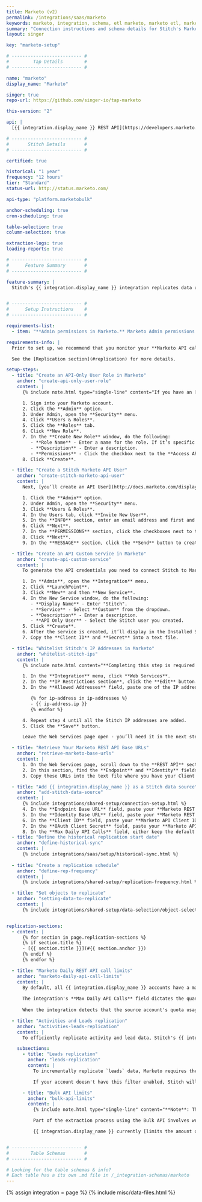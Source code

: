 ```yaml
---
title: Marketo (v2)
permalink: /integrations/saas/marketo
keywords: marketo, integration, schema, etl marketo, marketo etl, marketo schema
summary: "Connection instructions and schema details for Stitch's Marketo integration."
layout: singer

key: "marketo-setup"

# -------------------------- #
#         Tap Details        #
# -------------------------- #

name: "marketo"
display_name: "Marketo"

singer: true
repo-url: https://github.com/singer-io/tap-marketo

this-version: "2"

api: |
  [{{ integration.display_name }} REST API](https://developers.marketo.com/rest-api/){:target="new"} and [{{ integration.display_name }} Bulk API](https://developers.marketo.com/rest-api/bulk-extract/){:target="new"}

# -------------------------- #
#       Stitch Details       #
# -------------------------- #

certified: true

historical: "1 year"
frequency: "12 hours"
tier: "Standard"
status-url: http://status.marketo.com/

api-type: "platform.marketobulk"

anchor-scheduling: true
cron-scheduling: true

table-selection: true
column-selection: true

extraction-logs: true
loading-reports: true

# -------------------------- #
#      Feature Summary       #
# -------------------------- #

feature-summary: |
  Stitch's {{ integration.display_name }} integration replicates data using the {{ integration.api | flatify | strip }}. Refer to the [Schema](#schema) section for a list of objects available for replication.


# -------------------------- #
#      Setup Instructions    #
# -------------------------- #

requirements-list:
  - item: "**Admin permissions in Marketo.** Marketo Admin permissions are required to complete portions of the setup process."

requirements-info: |
  Prior to set up, we recommend that you monitor your **Marketo API call usage** if other applications are also connected to your Marketo account. While Stitch is designed to use only a portion of your allotted API calls, replication may be impacted if numerous applications are using the API.

  See the [Replication section](#replication) for more details.

setup-steps:
  - title: "Create an API-Only User Role in Marketo"
    anchor: "create-api-only-user-role"
    content: |
      {% include note.html type="single-line" content="If you have an [API-Only User Role](http://docs.marketo.com/display/public/DOCS/Create+an+API+Only+User+Role) in your Marketo account, [skip to the next section](#create-stitch-marketo-api-user)." %}

      1. Sign into your Marketo account.
      2. Click the **Admin** option.
      3. Under Admin, open the **Security** menu.
      4. Click **Users & Roles**.
      5. Click the **Roles** tab.
      6. Click **New Role**.
      7. In the **Create New Role** window, do the following:
         - **Role Name** - Enter a name for the role. If it’s specific to Stitch, make the name specific - something like "Stitch API Role."
         - **Description** - Enter a description.
         - **Permissions** - Click the checkbox next to the **Access API** option.
      8. Click **Create**.

  - title: "Create a Stitch Marketo API User"
    anchor: "create-stitch-marketo-api-user"
    content: |
      Next, [you’ll create an API User](http://docs.marketo.com/display/public/DOCS/Create+an+API+Only+User) for Stitch. Creating a Stitch-specific user ensures that Stitch is easily distinguishable in any logs or audits.

      1. Click the **Admin** option.
      2. Under Admin, open the **Security** menu.
      3. Click **Users & Roles**.
      4. In the Users tab, click **Invite New User**.
      5. In the **INFO** section, enter an email address and first and last name.
      6. Click **Next**.
      7. In the **PERMISSIONS** section, click the checkboxes next to the **API User Role** you created and the **API Only option**.
      8. Click **Next**.
      9. In the **MESSAGE** section, click the **Send** button to create the user.

  - title: "Create an API Custom Service in Marketo"
    anchor: "create-api-custom-service"
    content: |
      To generate the API credentials you need to connect Stitch to Marketo, you need to [create an API Custom Service](http://docs.marketo.com/display/public/DOCS/Create+a+Custom+Service+for+Use+with+ReST+API) and associate it with the Stitch API user.

      1. In **Admin**, open the **Integration** menu.
      2. Click **LaunchPoint**.
      3. Click **New** and then **New Service**.
      4. In the New Service window, do the following:
         - **Display Name** - Enter "Stitch".
         - **Service** - Select **Custom** from the dropdown.
         - **Description** - Enter a description.
         - **API Only User** - Select the Stitch user you created.
      5. Click **Create**.
      6. After the service is created, it’ll display in the Installed Services grid. Click the **View Details** link to display your API credentials.
      7. Copy the **Client ID** and **Secret** into a text file.

  - title: "Whitelist Stitch's IP Addresses in Marketo"
    anchor: "whitelist-stitch-ips"
    content: |
      {% include note.html content="**Completing this step is required only if you have IP Restriction enabled in Marketo.** You can check if this setting is enabled by clicking **Admin > Web Services** and looking in the **IP Restrictions** section. If this setting isn't enabled, skip ahead to the next step." %}

      1. In the **Integration** menu, click **Web Services**.
      2. In the **IP Restrictions section**, click the **Edit** button.
      3. In the **Allowed Addresses** field, paste one of the IP addresses listed below and then click **Add**.

         {% for ip-address in ip-addresses %}
         - {{ ip-address.ip }}
         {% endfor %}

      4. Repeat step 4 until all the Stitch IP addresses are added.
      5. Click the **Save** button.

      Leave the Web Services page open - you’ll need it in the next step.

  - title: "Retrieve Your Marketo REST API Base URLs"
    anchor: "retrieve-marketo-base-urls"
    content: |
      1. On the Web Services page, scroll down to the **REST API** section.
      2. In this section, find the **Endpoint** and **Identity** fields.
      3. Copy these URLs into the text file where you have your Client ID and Client Secret.

  - title: "Add {{ integration.display_name }} as a Stitch data source"
    anchor: "add-stitch-data-source"
    content: |
      {% include integrations/shared-setup/connection-setup.html %}
      4. In the **Endpoint Base URL** field, paste your **Marketo REST API Endpoint URL**.
      5. In the **Identity Base URL** field, paste your **Marketo REST API Identity URL**.
      6. In the **Client ID** field, paste your **Marketo API Client ID**.
      7. In the **OAuth Client Secret** field, paste your **Marketo API Client Secret**.
      8. In the **Max Daily API Calls** field, either keep the default 40,000 value or use a larger number based on your **Marketo API Quota**
  - title: "Define the historical replication start date"
    anchor: "define-historical-sync"
    content: |
      {% include integrations/saas/setup/historical-sync.html %}
  
  - title: "Create a replication schedule"
    anchor: "define-rep-frequency"
    content: |
      {% include integrations/shared-setup/replication-frequency.html %}

  - title: "Set objects to replicate"
    anchor: "setting-data-to-replicate"
    content: |
      {% include integrations/shared-setup/data-selection/object-selection.html %}


replication-sections:
  - content: |
      {% for section in page.replication-sections %}
      {% if section.title %}
      - [{{ section.title }}](#{{ section.anchor }})
      {% endif %}
      {% endfor %}

  - title: "Marketo Daily REST API call limits"
    anchor: "marketo-daily-api-call-limits"
    content: |
      By default, all {{ integration.display_name }} accounts have a maximum number of 50,000 daily account calls.
       
      The integration's **Max Daily API Calls** field dictates the quantity of your total API quota Stitch is allowed to use per 24 hour period. **Note**: This includes API usage from other apps. By default, Stitch's {{ integration.display_name }} integration will use up to 40,000 of these calls per day, which can be increased or reduced by setting a **Max Daily API Calls** value.
       
      When the integration detects that the source account's quota usage has exceeded the specified **Max Daily API Calls** limit, Stitch will be unable to replicate any {{ integration.display_name }} data until more API quota is available. If you find that the 50,000 total call limit isn't enough, contact {{ integration.display_name }} support to inquire about raising your limit.

  - title: "Activities and Leads replication"
    anchor: "activities-leads-replication"
    content: |
      To efficiently replicate activity and lead data, Stitch's {{ integration.display_name }} integration uses the Bulk API to extract data. While this approach is more efficient than the REST API, it may also impact your overall row count and frequency with which data is replicated.

    subsections:
      - title: "Leads replication"
        anchor: "leads-replication"
        content: |
          To incrementally replicate `leads` data, Marketo requires the authorizing account to have the ability to filter using the `updatedAt` field. This allows Stitch to use an `updatedAt` query parameter to extract only new and updated data from the `leads` endpoint.

          If your account doesn't have this filter enabled, Stitch will use the `createdAt` field to incrementally replicate `leads` data. **Note**: This will result in data for this table using [Append-Only loading]({{ link.destinations.storage.loading-behavior | prepend: site.baseurl }}).

      - title: "Bulk API limits"
        anchor: "bulk-api-limits"
        content: |
          {% include note.html type="single-line" content="**Note**: This section applies to the `activity_[activity_types]` and `leads` tables. Bulk API call limits are a separate quota from REST API call limits." %}

          Part of the extraction process using the Bulk API involves writing and downloading a file of the extracted data. Stitch then pushes the data from this file into your destination.

          {{ integration.display_name }} currently [limits the amount of data pulled on a daily basis to 500MB](http://developers.marketo.com/rest-api/bulk-extract/#limits){:target="new"}. Exceeding the limit will pause replication until midnight CT, when it will be possible to resume.


# -------------------------- #
#        Table Schemas       #
# -------------------------- #

# Looking for the table schemas & info?
# Each table has a its own .md file in /_integration-schemas/marketo
---
```

{% assign integration = page %}
{% include misc/data-files.html %}
